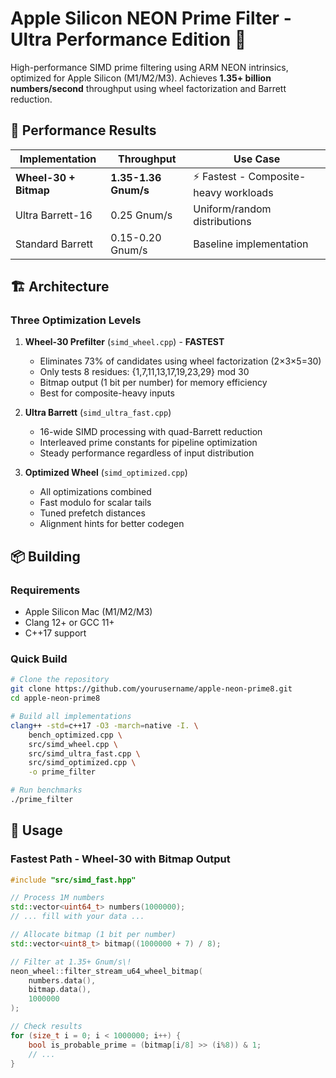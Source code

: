 # Apple Silicon NEON Prime Filter - Ultra Performance Edition 🚀

High-performance SIMD prime filtering using ARM NEON intrinsics, optimized for Apple Silicon (M1/M2/M3). Achieves **1.35+ billion numbers/second** throughput using wheel factorization and Barrett reduction.

## 🎯 Performance Results

| Implementation | Throughput | Use Case |
|---------------|------------|----------|
| **Wheel-30 + Bitmap** | **1.35-1.36 Gnum/s** | ⚡ Fastest - Composite-heavy workloads |
| Ultra Barrett-16 | 0.25 Gnum/s | Uniform/random distributions |
| Standard Barrett | 0.15-0.20 Gnum/s | Baseline implementation |

## 🏗️ Architecture

### Three Optimization Levels

1. **Wheel-30 Prefilter** (`simd_wheel.cpp`) - **FASTEST**
   - Eliminates 73% of candidates using wheel factorization (2×3×5=30)
   - Only tests 8 residues: {1,7,11,13,17,19,23,29} mod 30
   - Bitmap output (1 bit per number) for memory efficiency
   - Best for composite-heavy inputs

2. **Ultra Barrett** (`simd_ultra_fast.cpp`)
   - 16-wide SIMD processing with quad-Barrett reduction
   - Interleaved prime constants for pipeline optimization
   - Steady performance regardless of input distribution

3. **Optimized Wheel** (`simd_optimized.cpp`)
   - All optimizations combined
   - Fast modulo for scalar tails
   - Tuned prefetch distances
   - Alignment hints for better codegen

## 📦 Building

### Requirements
- Apple Silicon Mac (M1/M2/M3)
- Clang 12+ or GCC 11+
- C++17 support

### Quick Build
```bash
# Clone the repository
git clone https://github.com/yourusername/apple-neon-prime8.git
cd apple-neon-prime8

# Build all implementations
clang++ -std=c++17 -O3 -march=native -I. \
    bench_optimized.cpp \
    src/simd_wheel.cpp \
    src/simd_ultra_fast.cpp \
    src/simd_optimized.cpp \
    -o prime_filter

# Run benchmarks
./prime_filter
```

## 🚀 Usage

### Fastest Path - Wheel-30 with Bitmap Output
```cpp
#include "src/simd_fast.hpp"

// Process 1M numbers
std::vector<uint64_t> numbers(1000000);
// ... fill with your data ...

// Allocate bitmap (1 bit per number)
std::vector<uint8_t> bitmap((1000000 + 7) / 8);

// Filter at 1.35+ Gnum/s\!
neon_wheel::filter_stream_u64_wheel_bitmap(
    numbers.data(),
    bitmap.data(),
    1000000
);

// Check results
for (size_t i = 0; i < 1000000; i++) {
    bool is_probable_prime = (bitmap[i/8] >> (i%8)) & 1;
    // ...
}
```
